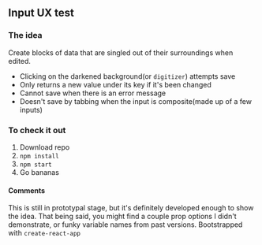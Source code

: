## Input UX test
### The idea
Create blocks of data that are singled out of their surroundings when edited.
* Clicking on the darkened background(or `digitizer`) attempts save
* Only returns a new value under its key if it's been changed
* Cannot save when there is an error message
* Doesn't save by tabbing when the input is composite(made up of a few inputs)

### To check it out
1. Download repo
2. `npm install`
3. `npm start`
4. Go bananas

#### Comments
This is still in prototypal stage, but it's definitely developed enough to show the idea.
That being said, you might find a couple prop options I didn't demonstrate, or funky variable names from past versions.
Bootstrapped with `create-react-app`

